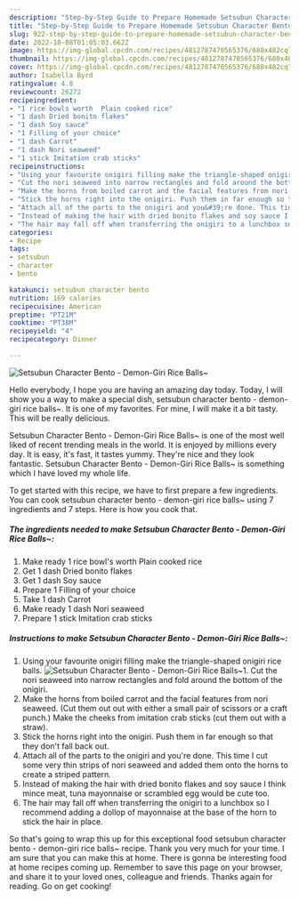 ```yaml
---
description: "Step-by-Step Guide to Prepare Homemade Setsubun Character Bento - Demon-Giri Rice Balls~"
title: "Step-by-Step Guide to Prepare Homemade Setsubun Character Bento - Demon-Giri Rice Balls~"
slug: 922-step-by-step-guide-to-prepare-homemade-setsubun-character-bento-demon-giri-rice-balls
date: 2022-10-08T01:05:03.662Z
image: https://img-global.cpcdn.com/recipes/4812787470565376/680x482cq70/setsubun-character-bento-demon-giri-rice-balls-recipe-main-photo.jpg
thumbnail: https://img-global.cpcdn.com/recipes/4812787470565376/680x482cq70/setsubun-character-bento-demon-giri-rice-balls-recipe-main-photo.jpg
cover: https://img-global.cpcdn.com/recipes/4812787470565376/680x482cq70/setsubun-character-bento-demon-giri-rice-balls-recipe-main-photo.jpg
author: Isabella Byrd
ratingvalue: 4.8
reviewcount: 26272
recipeingredient:
- "1 rice bowls worth  Plain cooked rice"
- "1 dash Dried bonito flakes"
- "1 dash Soy sauce"
- "1 Filling of your choice"
- "1 dash Carrot"
- "1 dash Nori seaweed"
- "1 stick Imitation crab sticks"
recipeinstructions:
- "Using your favourite onigiri filling make the triangle-shaped onigiri rice balls."
- "Cut the nori seaweed into narrow rectangles and fold around the bottom of the onigiri."
- "Make the horns from boiled carrot and the facial features from nori seaweed. (Cut them out out with either a small pair of scissors or a craft punch.) Make the cheeks from imitation crab sticks (cut them out with a straw)."
- "Stick the horns right into the onigiri. Push them in far enough so that they don&#39;t fall back out."
- "Attach all of the parts to the onigiri and you&#39;re done. This time I cut some very thin strips of nori seaweed and added them onto the horns to create a striped pattern."
- "Instead of making the hair with dried bonito flakes and soy sauce I think mince meat, tuna mayonnaise or scrambled egg would be cute too."
- "The hair may fall off when transferring the onigiri to a lunchbox so I recommend adding a dollop of mayonnaise at the base of the horn to stick the hair in place."
categories:
- Recipe
tags:
- setsubun
- character
- bento

katakunci: setsubun character bento 
nutrition: 169 calories
recipecuisine: American
preptime: "PT21M"
cooktime: "PT38M"
recipeyield: "4"
recipecategory: Dinner

---
```



![Setsubun Character Bento - Demon-Giri Rice Balls~](https://img-global.cpcdn.com/recipes/4812787470565376/680x482cq70/setsubun-character-bento-demon-giri-rice-balls-recipe-main-photo.jpg)

Hello everybody, I hope you are having an amazing day today. Today, I will show you a way to make a special dish, setsubun character bento - demon-giri rice balls~. It is one of my favorites. For mine, I will make it a bit tasty. This will be really delicious.

Setsubun Character Bento - Demon-Giri Rice Balls~ is one of the most well liked of recent trending meals in the world. It is enjoyed by millions every day. It is easy, it's fast, it tastes yummy. They're nice and they look fantastic. Setsubun Character Bento - Demon-Giri Rice Balls~ is something which I have loved my whole life.




To get started with this recipe, we have to first prepare a few ingredients. You can cook setsubun character bento - demon-giri rice balls~ using 7 ingredients and 7 steps. Here is how you cook that.

<!--inarticleads1-->

##### The ingredients needed to make Setsubun Character Bento - Demon-Giri Rice Balls~:

1. Make ready 1 rice bowl&#39;s worth  Plain cooked rice
1. Get 1 dash Dried bonito flakes
1. Get 1 dash Soy sauce
1. Prepare 1 Filling of your choice
1. Take 1 dash Carrot
1. Make ready 1 dash Nori seaweed
1. Prepare 1 stick Imitation crab sticks




<!--inarticleads2-->

##### Instructions to make Setsubun Character Bento - Demon-Giri Rice Balls~:

1. Using your favourite onigiri filling make the triangle-shaped onigiri rice balls.
<img src="https://img-global.cpcdn.com/steps/5036130467577856/160x128cq70/setsubun-character-bento-demon-giri-rice-balls-recipe-step-1-photo.jpg" alt="Setsubun Character Bento - Demon-Giri Rice Balls~">1. Cut the nori seaweed into narrow rectangles and fold around the bottom of the onigiri.
1. Make the horns from boiled carrot and the facial features from nori seaweed. (Cut them out out with either a small pair of scissors or a craft punch.) Make the cheeks from imitation crab sticks (cut them out with a straw).
1. Stick the horns right into the onigiri. Push them in far enough so that they don&#39;t fall back out.
1. Attach all of the parts to the onigiri and you&#39;re done. This time I cut some very thin strips of nori seaweed and added them onto the horns to create a striped pattern.
1. Instead of making the hair with dried bonito flakes and soy sauce I think mince meat, tuna mayonnaise or scrambled egg would be cute too.
1. The hair may fall off when transferring the onigiri to a lunchbox so I recommend adding a dollop of mayonnaise at the base of the horn to stick the hair in place.




So that's going to wrap this up for this exceptional food setsubun character bento - demon-giri rice balls~ recipe. Thank you very much for your time. I am sure that you can make this at home. There is gonna be interesting food at home recipes coming up. Remember to save this page on your browser, and share it to your loved ones, colleague and friends. Thanks again for reading. Go on get cooking!
